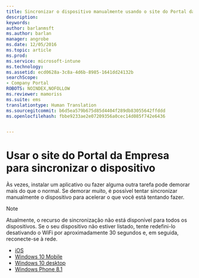 ```yaml
---
title: Sincronizar o dispositivo manualmente usando o site do Portal da Empresa | Microsoft Docs
description: 
keywords: 
author: barlanmsft
ms.author: barlan
manager: angrobe
ms.date: 12/05/2016
ms.topic: article
ms.prod: 
ms.service: microsoft-intune
ms.technology: 
ms.assetid: ecd0628a-3c8a-4d6b-8985-1641dd24132b
searchScope:
- Company Portal
ROBOTS: NOINDEX,NOFOLLOW
ms.reviewer: mamoriss
ms.suite: ems
translationtype: Human Translation
ms.sourcegitcommit: b6d5ea579b675d85d4404f289db83055642ffddd
ms.openlocfilehash: fbbe9233ae2e07209356a0cec14d085f742e6436


---
```



# <a name="use-the-company-portal-website-to-sync-your-device"></a>Usar o site do Portal da Empresa para sincronizar o dispositivo

Às vezes, instalar um aplicativo ou fazer alguma outra tarefa pode demorar mais do que o normal. Se demorar muito, é possível tentar sincronizar manualmente o dispositivo para acelerar o que você está tentando fazer.

> [!Note]
> Atualmente, o recurso de sincronização não está disponível para todos os dispositivos. Se o seu dispositivo não estiver listado, tente redefini-lo desativando o WiFi por aproximadamente 30 segundos e, em seguida, reconecte-se à rede.

* [iOS](sync-your-device-manually-ios.md)
* [Windows 10 Mobile](sync-your-device-manually-windows.md#windows-10-mobile)
* [Windows 10 desktop](sync-your-device-manually-windows.md#windows-10-desktop)
* [Windows Phone 8.1](sync-your-device-manually-windows.md#windows-phone-81)



<!--HONumber=Dec16_HO2-->


